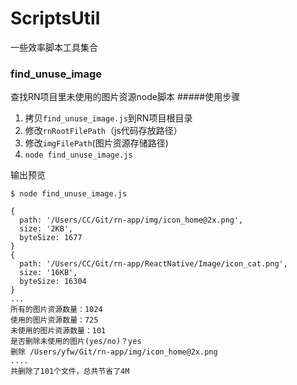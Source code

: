 # ScriptsUtil
一些效率脚本工具集合

### find_unuse_image
查找RN项目里未使用的图片资源node脚本
#####使用步骤
1. 拷贝`find_unuse_image.js`到RN项目根目录
2. 修改`rnRootFilePath`（js代码存放路径）
3. 修改`imgFilePath`(图片资源存储路径)
4. `node find_unuse_image.js`

输出预览

```
$ node find_unuse_image.js 

{
  path: '/Users/CC/Git/rn-app/img/icon_home@2x.png',
  size: '2KB',
  byteSize: 1677
}
{
  path: '/Users/CC/Git/rn-app/ReactNative/Image/icon_cat.png',
  size: '16KB',
  byteSize: 16304
}
...
所有的图片资源数量：1024
使用的图片资源数量：725
未使用的图片资源数量：101
是否删除未使用的图片(yes/no)？yes
删除 /Users/yfw/Git/rn-app/img/icon_home@2x.png
....
共删除了101个文件，总共节省了4M
```


